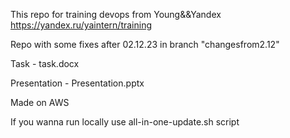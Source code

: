 This repo for training devops from Young&&Yandex https://yandex.ru/yaintern/training

Repo with some fixes after 02.12.23 in branch "changesfrom2.12"

Task - task.docx

Presentation - Presentation.pptx

Made on AWS

If you wanna run locally use all-in-one-update.sh script
 
